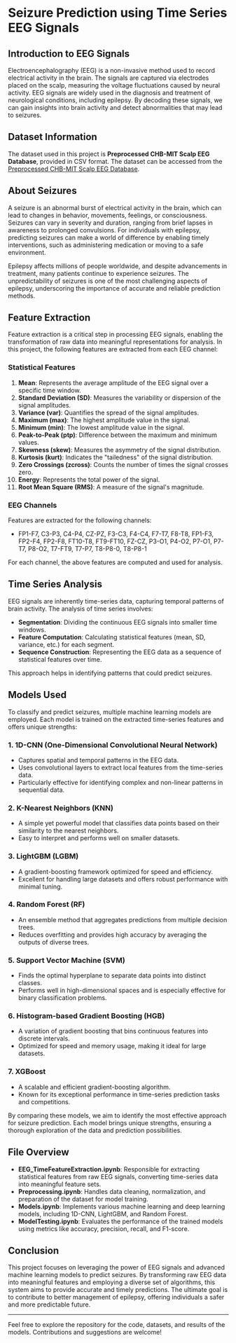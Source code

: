 # Seizure Prediction using Time Series EEG Signals

## Introduction to EEG Signals
Electroencephalography (EEG) is a non-invasive method used to record electrical activity in the brain. The signals are captured via electrodes placed on the scalp, measuring the voltage fluctuations caused by neural activity. EEG signals are widely used in the diagnosis and treatment of neurological conditions, including epilepsy. By decoding these signals, we can gain insights into brain activity and detect abnormalities that may lead to seizures.

## Dataset Information
The dataset used in this project is **Preprocessed CHB-MIT Scalp EEG Database**, provided in CSV format.
The dataset can be accessed from the [Preprocessed CHB-MIT Scalp EEG Database](https://ieee-dataport.org/open-access/preprocessed-chb-mit-scalp-eeg-database).

## About Seizures
A seizure is an abnormal burst of electrical activity in the brain, which can lead to changes in behavior, movements, feelings, or consciousness. Seizures can vary in severity and duration, ranging from brief lapses in awareness to prolonged convulsions. For individuals with epilepsy, predicting seizures can make a world of difference by enabling timely interventions, such as administering medication or moving to a safe environment.

Epilepsy affects millions of people worldwide, and despite advancements in treatment, many patients continue to experience seizures. The unpredictability of seizures is one of the most challenging aspects of epilepsy, underscoring the importance of accurate and reliable prediction methods.

## Feature Extraction
Feature extraction is a critical step in processing EEG signals, enabling the transformation of raw data into meaningful representations for analysis. In this project, the following features are extracted from each EEG channel:

### Statistical Features
1. **Mean**: Represents the average amplitude of the EEG signal over a specific time window.
2. **Standard Deviation (SD)**: Measures the variability or dispersion of the signal amplitudes.
3. **Variance (var)**: Quantifies the spread of the signal amplitudes.
4. **Maximum (max)**: The highest amplitude value in the signal.
5. **Minimum (min)**: The lowest amplitude value in the signal.
6. **Peak-to-Peak (ptp)**: Difference between the maximum and minimum values.
7. **Skewness (skew)**: Measures the asymmetry of the signal distribution.
8. **Kurtosis (kurt)**: Indicates the "tailedness" of the signal distribution.
9. **Zero Crossings (zcross)**: Counts the number of times the signal crosses zero.
10. **Energy**: Represents the total power of the signal.
11. **Root Mean Square (RMS)**: A measure of the signal's magnitude.

### EEG Channels
Features are extracted for the following channels:
- FP1-F7, C3-P3, C4-P4, CZ-PZ, F3-C3, F4-C4, F7-T7, F8-T8, FP1-F3, FP2-F4, FP2-F8, FT10-T8, FT9-FT10, FZ-CZ, P3-O1, P4-O2, P7-O1, P7-T7, P8-O2, T7-FT9, T7-P7, T8-P8-0, T8-P8-1

For each channel, the above features are computed and used for analysis.

## Time Series Analysis
EEG signals are inherently time-series data, capturing temporal patterns of brain activity. The analysis of time series involves:

- **Segmentation**: Dividing the continuous EEG signals into smaller time windows.
- **Feature Computation**: Calculating statistical features (mean, SD, variance, etc.) for each segment.
- **Sequence Construction**: Representing the EEG data as a sequence of statistical features over time.

This approach helps in identifying patterns that could predict seizures.

## Models Used
To classify and predict seizures, multiple machine learning models are employed. Each model is trained on the extracted time-series features and offers unique strengths:

### 1. 1D-CNN (One-Dimensional Convolutional Neural Network)
- Captures spatial and temporal patterns in the EEG data.
- Uses convolutional layers to extract local features from the time-series data.
- Particularly effective for identifying complex and non-linear patterns in sequential data.

### 2. K-Nearest Neighbors (KNN)
- A simple yet powerful model that classifies data points based on their similarity to the nearest neighbors.
- Easy to interpret and performs well on smaller datasets.

### 3. LightGBM (LGBM)
- A gradient-boosting framework optimized for speed and efficiency.
- Excellent for handling large datasets and offers robust performance with minimal tuning.

### 4. Random Forest (RF)
- An ensemble method that aggregates predictions from multiple decision trees.
- Reduces overfitting and provides high accuracy by averaging the outputs of diverse trees.

### 5. Support Vector Machine (SVM)
- Finds the optimal hyperplane to separate data points into distinct classes.
- Performs well in high-dimensional spaces and is especially effective for binary classification problems.

### 6. Histogram-based Gradient Boosting (HGB)
- A variation of gradient boosting that bins continuous features into discrete intervals.
- Optimized for speed and memory usage, making it ideal for large datasets.

### 7. XGBoost
- A scalable and efficient gradient-boosting algorithm.
- Known for its exceptional performance in time-series prediction tasks and competitions.

By comparing these models, we aim to identify the most effective approach for seizure prediction. Each model brings unique strengths, ensuring a thorough exploration of the data and prediction possibilities.

## File Overview
- **EEG_TimeFeatureExtraction.ipynb**: Responsible for extracting statistical features from raw EEG signals, converting time-series data into meaningful feature sets.
- **Preprocessing.ipynb**: Handles data cleaning, normalization, and preparation of the dataset for model training.
- **Models.ipynb**: Implements various machine learning and deep learning models, including 1D-CNN, LightGBM, and Random Forest.
- **ModelTesting.ipynb**: Evaluates the performance of the trained models using metrics like accuracy, precision, recall, and F1-score.

## Conclusion
This project focuses on leveraging the power of EEG signals and advanced machine learning models to predict seizures. By transforming raw EEG data into meaningful features and employing a diverse set of algorithms, this system aims to provide accurate and timely predictions. The ultimate goal is to contribute to better management of epilepsy, offering individuals a safer and more predictable future.

---

Feel free to explore the repository for the code, datasets, and results of the models. Contributions and suggestions are welcome!